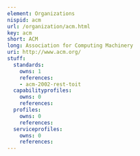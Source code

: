 ```yaml
---
element: Organizations
nispid: acm
url: /organization/acm.html
key: acm
short: ACM
long: Association for Computing Machinery
uri: http://www.acm.org/
stuff:
  standards:
    owns: 1
    references:
    - acm-2002-rest-toit
  capabilityprofiles:
    owns: 0
    references:
  profiles:
    owns: 0
    references:
  serviceprofiles:
    owns: 0
    references:
---
```

